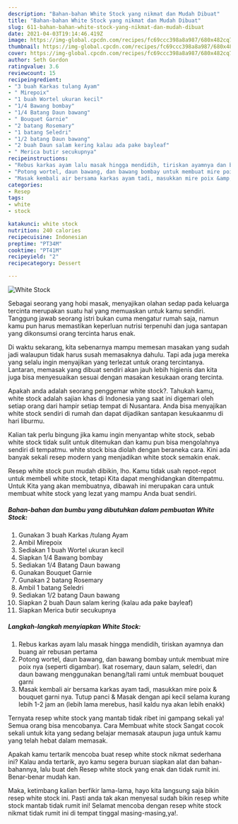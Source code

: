 ```yaml
---
description: "Bahan-bahan White Stock yang nikmat dan Mudah Dibuat"
title: "Bahan-bahan White Stock yang nikmat dan Mudah Dibuat"
slug: 611-bahan-bahan-white-stock-yang-nikmat-dan-mudah-dibuat
date: 2021-04-03T19:14:46.419Z
image: https://img-global.cpcdn.com/recipes/fc69ccc398a8a987/680x482cq70/white-stock-foto-resep-utama.jpg
thumbnail: https://img-global.cpcdn.com/recipes/fc69ccc398a8a987/680x482cq70/white-stock-foto-resep-utama.jpg
cover: https://img-global.cpcdn.com/recipes/fc69ccc398a8a987/680x482cq70/white-stock-foto-resep-utama.jpg
author: Seth Gordon
ratingvalue: 3.6
reviewcount: 15
recipeingredient:
- "3 buah Karkas tulang Ayam"
- " Mirepoix"
- "1 buah Wortel ukuran kecil"
- "1/4 Bawang bombay"
- "1/4 Batang Daun bawang"
- " Bouquet Garnie"
- "2 batang Rosemary"
- "1 batang Seledri"
- "1/2 batang Daun bawang"
- "2 buah Daun salam kering kalau ada pake bayleaf"
- " Merica butir secukupnya"
recipeinstructions:
- "Rebus karkas ayam lalu masak hingga mendidih, tiriskan ayamnya dan buang air rebusan pertama"
- "Potong wortel, daun bawang, dan bawang bombay untuk membuat mire poix nya (seperti digambar). Ikat rosemary, daun salam, seledri, dan daun bawang menggunakan benang/tali rami untuk membuat bouquet garni"
- "Masak kembali air bersama karkas ayam tadi, masukkan mire poix &amp; bouquet garni nya. Tutup panci &amp; Masak dengan api kecil selama kurang lebih 1-2 jam an (lebih lama merebus, hasil kaldu nya akan lebih enakk)"
categories:
- Resep
tags:
- white
- stock

katakunci: white stock 
nutrition: 240 calories
recipecuisine: Indonesian
preptime: "PT34M"
cooktime: "PT41M"
recipeyield: "2"
recipecategory: Dessert

---
```



![White Stock](https://img-global.cpcdn.com/recipes/fc69ccc398a8a987/680x482cq70/white-stock-foto-resep-utama.jpg)

Sebagai seorang yang hobi masak, menyajikan olahan sedap pada keluarga tercinta merupakan suatu hal yang memuaskan untuk kamu sendiri. Tanggung jawab seorang istri bukan cuma mengatur rumah saja, namun kamu pun harus memastikan keperluan nutrisi terpenuhi dan juga santapan yang dikonsumsi orang tercinta harus enak.

Di waktu  sekarang, kita sebenarnya mampu memesan masakan yang sudah jadi walaupun tidak harus susah memasaknya dahulu. Tapi ada juga mereka yang selalu ingin menyajikan yang terlezat untuk orang tercintanya. Lantaran, memasak yang dibuat sendiri akan jauh lebih higienis dan kita juga bisa menyesuaikan sesuai dengan masakan kesukaan orang tercinta. 



Apakah anda adalah seorang penggemar white stock?. Tahukah kamu, white stock adalah sajian khas di Indonesia yang saat ini digemari oleh setiap orang dari hampir setiap tempat di Nusantara. Anda bisa menyajikan white stock sendiri di rumah dan dapat dijadikan santapan kesukaanmu di hari liburmu.

Kalian tak perlu bingung jika kamu ingin menyantap white stock, sebab white stock tidak sulit untuk ditemukan dan kamu pun bisa mengolahnya sendiri di tempatmu. white stock bisa diolah dengan beraneka cara. Kini ada banyak sekali resep modern yang menjadikan white stock semakin enak.

Resep white stock pun mudah dibikin, lho. Kamu tidak usah repot-repot untuk membeli white stock, tetapi Kita dapat menghidangkan ditempatmu. Untuk Kita yang akan membuatnya, dibawah ini merupakan cara untuk membuat white stock yang lezat yang mampu Anda buat sendiri.

<!--inarticleads1-->

##### Bahan-bahan dan bumbu yang dibutuhkan dalam pembuatan White Stock:

1. Gunakan 3 buah Karkas /tulang Ayam
1. Ambil  Mirepoix
1. Sediakan 1 buah Wortel ukuran kecil
1. Siapkan 1/4 Bawang bombay
1. Sediakan 1/4 Batang Daun bawang
1. Gunakan  Bouquet Garnie
1. Gunakan 2 batang Rosemary
1. Ambil 1 batang Seledri
1. Sediakan 1/2 batang Daun bawang
1. Siapkan 2 buah Daun salam kering (kalau ada pake bayleaf)
1. Siapkan  Merica butir secukupnya




<!--inarticleads2-->

##### Langkah-langkah menyiapkan White Stock:

1. Rebus karkas ayam lalu masak hingga mendidih, tiriskan ayamnya dan buang air rebusan pertama
1. Potong wortel, daun bawang, dan bawang bombay untuk membuat mire poix nya (seperti digambar). Ikat rosemary, daun salam, seledri, dan daun bawang menggunakan benang/tali rami untuk membuat bouquet garni
1. Masak kembali air bersama karkas ayam tadi, masukkan mire poix &amp; bouquet garni nya. Tutup panci &amp; Masak dengan api kecil selama kurang lebih 1-2 jam an (lebih lama merebus, hasil kaldu nya akan lebih enakk)




Ternyata resep white stock yang mantab tidak ribet ini gampang sekali ya! Semua orang bisa mencobanya. Cara Membuat white stock Sangat cocok sekali untuk kita yang sedang belajar memasak ataupun juga untuk kamu yang telah hebat dalam memasak.

Apakah kamu tertarik mencoba buat resep white stock nikmat sederhana ini? Kalau anda tertarik, ayo kamu segera buruan siapkan alat dan bahan-bahannya, lalu buat deh Resep white stock yang enak dan tidak rumit ini. Benar-benar mudah kan. 

Maka, ketimbang kalian berfikir lama-lama, hayo kita langsung saja bikin resep white stock ini. Pasti anda tak akan menyesal sudah bikin resep white stock mantab tidak rumit ini! Selamat mencoba dengan resep white stock nikmat tidak rumit ini di tempat tinggal masing-masing,ya!.

